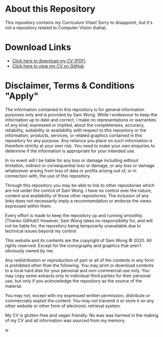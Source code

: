 # About this Repository

This repository contains my Curriculum Vitae! Sorry to disappoint, but it's not a repository related to Computer Vision (haha).


# Download Links

* [Click here to download my CV (PDF)](https://github.com/samtcwong/cv/raw/master/sam-wong-cv.pdf)
* [Click here to view my CV on GitHub](https://github.com/samtcwong/cv/blob/master/sam-wong-cv.pdf)


# Disclaimer, Terms & Conditions "Apply"

The information contained in this repository is for general information purposes only and is provided by Sam Wong. While I endeavour to keep the information up to date and correct, I make no representations or warranties of any kind, expressed or implied, about the completeness, accuracy, reliability, suitability or availability with respect to this repository or the information, products, services, or related graphics contained in this repository for any purpose. Any reliance you place on such information is therefore strictly at your own risk. You need to make your own enquiries to determine if the information is appropriate for your intended use.

In no event will I be liable for any loss or damage including without limitation, indirect or consequential loss or damage, or any loss or damage whatsoever arising from loss of data or profits arising out of, or in connection with, the use of this repository.

Through this repository you may be able to link to other repositories which are not under the control of Sam Wong. I have no control over the nature, content and availability of those other repositories. The inclusion of any links does not necessarily imply a recommendation or endorse the views expressed within them.

Every effort is made to keep the repository up and running smoothly. (Thanks GitHub!) However, Sam Wong takes no responsibility for, and will not be liable for, the repository being temporarily unavailable due to technical issues beyond my control.

This website and its contents are the copyright of Sam Wong © 2020. All rights reserved. Except for the iconography and graphics that aren't obviously owned by me.

Any redistribution or reproduction of part or all of the contents in any form is prohibited other than the following. You may print or download contents to a local hard disk for your personal and non-commercial use only. You may copy some extracts only to individual third parties for their personal use, but only if you acknowledge the repository as the source of the material.

You may not, except with my expressed written permission, distribute or commercially exploit the content. You may not transmit it or store it on any other website or other form of electronic retrieval system.

My CV is glutten-free and vegan friendly. No was was harmed in the making of my CV and all information was sourced from my memory.

:coffee:
